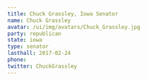 ```yaml
---
title: Chuck Grassley, Iowa Senator
name: Chuck Grassley
avatar: /ui/img/avatars/Chuck_Grassley.jpg
party: republican
state: iowa
type: senator
lasthall: 2017-02-24
phone: 
twitter: ChuckGrassley
---
```

